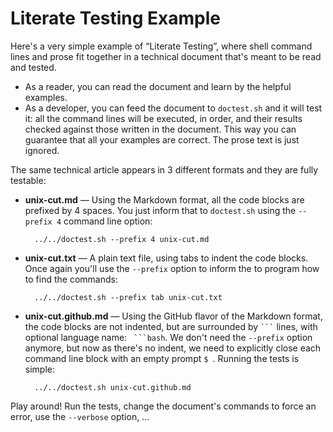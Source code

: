 # Literate Testing Example

Here's a very simple example of “Literate Testing”, where shell command lines and prose fit together in a technical document that's meant to be read and tested.

* As a reader, you can read the document and learn by the helpful examples.
* As a developer, you can feed the document to `doctest.sh` and it will test it: all the command lines will be executed, in order, and their results checked against those written in the document. This way you can guarantee that all your examples are correct. The prose text is just ignored.

The same technical article appears in 3 different formats and they are fully testable:

* **unix-cut.md** — Using the Markdown format, all the code blocks are prefixed by 4 spaces. You just inform that to `doctest.sh` using the `--prefix 4` command line option:

        ../../doctest.sh --prefix 4 unix-cut.md

* **unix-cut.txt** — A plain text file, using tabs to indent the code blocks. Once again you'll use the `--prefix` option to inform the to program how to find the commands:

        ../../doctest.sh --prefix tab unix-cut.txt

* **unix-cut.github.md** — Using the GitHub flavor of the Markdown format, the code blocks are not indented, but are surrounded by ` ``` ` lines, with optional language name: ` ```bash`. We don't need the `--prefix` option anymore, but now as there's no indent, we need to explicitly close each command line block with an empty prompt `$ `. Running the tests is simple:

        ../../doctest.sh unix-cut.github.md

Play around! Run the tests, change the document's commands to force an error, use the `--verbose` option, ...
